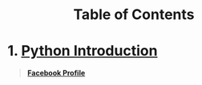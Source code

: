 <h1><p align="center">Table of Contents</p></h1>

# 1. [Python Introduction](https://github.com/sdshoriot/Python-Tutorial-in-Bangla/blob/master/Python%20Introduction.md)


> **[Facebook Profile](https://www.facebook.com/shoriot)**
